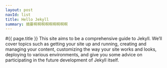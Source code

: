 ```yaml
---
layout: post
navId: list
title: Hello Jekyll
summary: 摘要啊啊啊啊啊啊啊啊啊
---
```

#{{ page.title }}
This site aims to be a comprehensive guide to Jekyll. 
We’ll cover topics such as getting your site up and running, 
creating and managing your content, customizing the way your site works and looks, 
deploying to various environments, and give you some advice on participating in the 
future development of Jekyll itself.